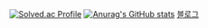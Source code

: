 [![Solved.ac Profile](http://mazassumnida.wtf/api/v2/generate_badge?boj=thstkddnr20)](https://solved.ac/thstkddnr20/)
[![Anurag's GitHub stats](https://github-readme-stats.vercel.app/api?username=thstkddnr20)](https://github.com/anuraghazra/github-readme-stats)
[블로그](https://velog.io/@thstkddnr20/posts)

<!--
**thstkddnr20/thstkddnr20** is a ✨ _special_ ✨ repository because its `README.md` (this file) appears on your GitHub profile.

Here are some ideas to get you started:

- 🔭 I’m currently working on ...
- 🌱 I’m currently learning ...
- 👯 I’m looking to collaborate on ...
- 🤔 I’m looking for help with ...
- 💬 Ask me about ...
- 📫 How to reach me: ...
- 😄 Pronouns: ...
- ⚡ Fun fact: ...
-->

